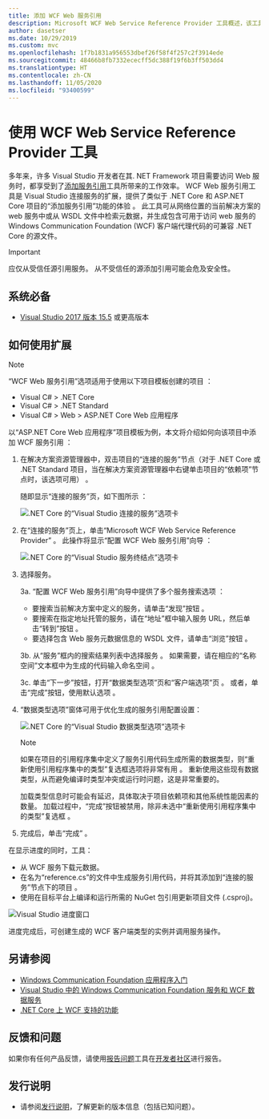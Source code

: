 ```yaml
---
title: 添加 WCF Web 服务引用
description: Microsoft WCF Web Service Reference Provider 工具概述，该工具添加了 .NET Core 和 ASP.NET Core 项目的功能，类似于 .NET Framework 项目的添加服务引用。
author: dasetser
ms.date: 10/29/2019
ms.custom: mvc
ms.openlocfilehash: 1f7b1831a956553dbef26f58f4f257c2f3914ede
ms.sourcegitcommit: 48466b8fb7332ececff5dc388f19f6b3ff503dd4
ms.translationtype: HT
ms.contentlocale: zh-CN
ms.lasthandoff: 11/05/2020
ms.locfileid: "93400599"
---
```

# <a name="use-the-wcf-web-service-reference-provider-tool"></a>使用 WCF Web Service Reference Provider 工具

多年来，许多 Visual Studio 开发者在其. NET Framework 项目需要访问 Web 服务时，都享受到了[添加服务引用](/visualstudio/data-tools/how-to-add-update-or-remove-a-wcf-data-service-reference)工具所带来的工作效率。  WCF Web 服务引用工具是 Visual Studio 连接服务的扩展，提供了类似于 .NET Core 和 ASP.NET Core 项目的“添加服务引用”功能的体验  。 此工具可从网络位置的当前解决方案的 web 服务中或从 WSDL 文件中检索元数据，并生成包含可用于访问 web 服务的 Windows Communication Foundation (WCF) 客户端代理代码的可兼容 .NET Core 的源文件。

> [!IMPORTANT]
> 应仅从受信任源引用服务。 从不受信任的源添加引用可能会危及安全性。

## <a name="prerequisites"></a>系统必备

- [Visual Studio 2017 版本 15.5](https://aka.ms/vsdownload?utm_source=mscom&utm_campaign=msdocs) 或更高版本

## <a name="how-to-use-the-extension"></a>如何使用扩展

> [!NOTE]
> “WCF Web 服务引用”选项适用于使用以下项目模板创建的项目  ：
>
> - Visual C# > .NET Core
> - Visual C# > .NET Standard
> - Visual C# > Web > ASP.NET Core Web 应用程序

以“ASP.NET Core Web 应用程序”项目模板为例，本文将介绍如何向该项目中添加 WCF 服务引用  ：

1. 在解决方案资源管理器中，双击项目的“连接的服务”节点（对于 .NET Core 或 .NET Standard 项目，当在解决方案资源管理器中右键单击项目的“依赖项”节点时，该选项可用）   。

    随即显示“连接的服务”页，如下图所示  ：

    ![.NET Core 的“Visual Studio 连接的服务”选项卡](./media/wcf-web-service-reference-guide/wcfcs-ConnectedServicesPage.png)

2. 在“连接的服务”页上，单击“Microsoft WCF Web Service Reference Provider”   。 此操作将显示“配置 WCF Web 服务引用”向导  ：

    ![.NET Core 的“Visual Studio 服务终结点”选项卡](./media/wcf-web-service-reference-guide/wcfcs-ServiceEndpointPage.png)

3. 选择服务。

    3a. “配置 WCF Web 服务引用”向导中提供了多个服务搜索选项  ：

     * 要搜索当前解决方案中定义的服务，请单击“发现”按钮  。
     * 要搜索在指定地址托管的服务，请在“地址”框中输入服务 URL，然后单击“转到”按钮   。
     * 要选择包含 Web 服务元数据信息的 WSDL 文件，请单击“浏览”按钮  。

    3b. 从“服务”框内的搜索结果列表中选择服务  。 如果需要，请在相应的“名称空间”文本框中为生成的代码输入命名空间  。

    3c. 单击“下一步”按钮，打开“数据类型选项”页和“客户端选项”页    。 或者，单击“完成”按钮，使用默认选项  。

4. “数据类型选项”窗体可用于优化生成的服务引用配置设置：

    ![.NET Core 的“Visual Studio 数据类型选项”选项卡](./media/wcf-web-service-reference-guide/wcfcs-DataTypesPage.png)

    > [!NOTE]
    > 如果在项目的引用程序集中定义了服务引用代码生成所需的数据类型，则“重新使用引用程序集中的类型”复选框选项将非常有用  。  重新使用这些现有数据类型，从而避免编译时类型冲突或运行时问题，这是非常重要的。

    加载类型信息时可能会有延迟，具体取决于项目依赖项和其他系统性能因素的数量。 加载过程中，“完成”按钮被禁用，除非未选中“重新使用引用程序集中的类型”复选框   。

5. 完成后，单击“完成”  。

在显示进度的同时，工具：

- 从 WCF 服务下载元数据。
- 在名为“reference.cs”的文件中生成服务引用代码，并将其添加到“连接的服务”节点下的项目   。
- 使用在目标平台上编译和运行所需的 NuGet 包引用更新项目文件 (.csproj)。

![Visual Studio 进度窗口](./media/wcf-web-service-reference-guide/wcfcs-ProgressWindow.png)

进度完成后，可创建生成的 WCF 客户端类型的实例并调用服务操作。

## <a name="see-also"></a>另请参阅

- [Windows Communication Foundation 应用程序入门](../../framework/wcf/getting-started-tutorial.md)
- [Visual Studio 中的 Windows Communication Foundation 服务和 WCF 数据服务](/visualstudio/data-tools/windows-communication-foundation-services-and-wcf-data-services-in-visual-studio)
- [.NET Core 上 WCF 支持的功能](https://github.com/dotnet/wcf/blob/master/release-notes/SupportedFeatures-v2.1.0.md)

## <a name="feedback--questions"></a>反馈和问题

如果你有任何产品反馈，请使用[报告问题](/visualstudio/ide/how-to-report-a-problem-with-visual-studio)工具在[开发者社区](https://aka.ms/feedback/report?space=61)进行报告。

## <a name="release-notes"></a>发行说明

- 请参阅[发行说明](https://github.com/dotnet/wcf/blob/master/release-notes/WCF-Web-Service-Reference-notes.md)，了解更新的版本信息（包括已知问题）。
